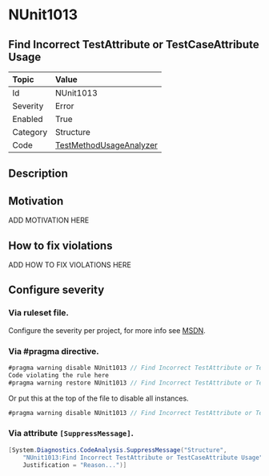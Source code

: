 # NUnit1013
## Find Incorrect TestAttribute or TestCaseAttribute Usage

| Topic    | Value
| :--      | :--
| Id       | NUnit1013
| Severity | Error
| Enabled  | True
| Category | Structure
| Code     | [TestMethodUsageAnalyzer](https://github.com/nunit/nunit.analyzers/blob/master/src/nunit.analyzers/TestMethodUsage/TestMethodUsageAnalyzer.cs)


## Description



## Motivation

ADD MOTIVATION HERE

## How to fix violations

ADD HOW TO FIX VIOLATIONS HERE

<!-- start generated config severity -->
## Configure severity

### Via ruleset file.

Configure the severity per project, for more info see [MSDN](https://msdn.microsoft.com/en-us/library/dd264949.aspx).

### Via #pragma directive.
```C#
#pragma warning disable NUnit1013 // Find Incorrect TestAttribute or TestCaseAttribute Usage
Code violating the rule here
#pragma warning restore NUnit1013 // Find Incorrect TestAttribute or TestCaseAttribute Usage
```

Or put this at the top of the file to disable all instances.
```C#
#pragma warning disable NUnit1013 // Find Incorrect TestAttribute or TestCaseAttribute Usage
```

### Via attribute `[SuppressMessage]`.

```C#
[System.Diagnostics.CodeAnalysis.SuppressMessage("Structure", 
    "NUnit1013:Find Incorrect TestAttribute or TestCaseAttribute Usage", 
    Justification = "Reason...")]
```
<!-- end generated config severity -->
